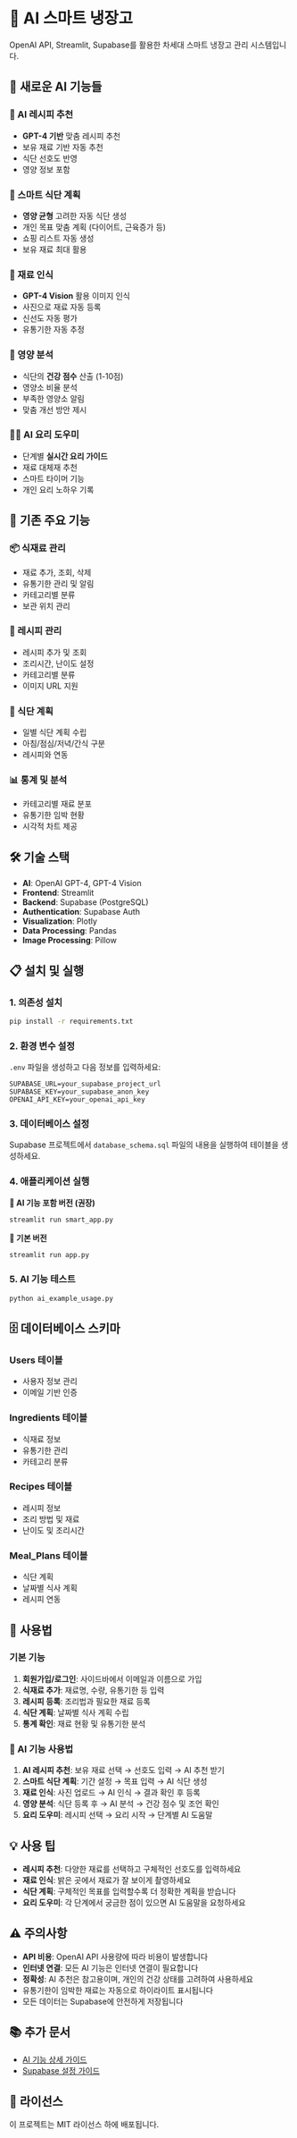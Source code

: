 # 🤖 AI 스마트 냉장고

OpenAI API, Streamlit, Supabase를 활용한 차세대 스마트 냉장고 관리 시스템입니다.

## 🌟 새로운 AI 기능들

### 🍳 AI 레시피 추천
- **GPT-4 기반** 맞춤 레시피 추천
- 보유 재료 기반 자동 추천
- 식단 선호도 반영
- 영양 정보 포함

### 📅 스마트 식단 계획
- **영양 균형** 고려한 자동 식단 생성
- 개인 목표 맞춤 계획 (다이어트, 근육증가 등)
- 쇼핑 리스트 자동 생성
- 보유 재료 최대 활용

### 📸 재료 인식
- **GPT-4 Vision** 활용 이미지 인식
- 사진으로 재료 자동 등록
- 신선도 자동 평가
- 유통기한 자동 추정

### 🥗 영양 분석
- 식단의 **건강 점수** 산출 (1-10점)
- 영양소 비율 분석
- 부족한 영양소 알림
- 맞춤 개선 방안 제시

### 👨‍🍳 AI 요리 도우미
- 단계별 **실시간 요리 가이드**
- 재료 대체재 추천
- 스마트 타이머 기능
- 개인 요리 노하우 기록

## 🚀 기존 주요 기능

### 📦 식재료 관리
- 재료 추가, 조회, 삭제
- 유통기한 관리 및 알림
- 카테고리별 분류
- 보관 위치 관리

### 📖 레시피 관리
- 레시피 추가 및 조회
- 조리시간, 난이도 설정
- 카테고리별 분류
- 이미지 URL 지원

### 📅 식단 계획
- 일별 식단 계획 수립
- 아침/점심/저녁/간식 구분
- 레시피와 연동

### 📊 통계 및 분석
- 카테고리별 재료 분포
- 유통기한 임박 현황
- 시각적 차트 제공

## 🛠️ 기술 스택

- **AI**: OpenAI GPT-4, GPT-4 Vision
- **Frontend**: Streamlit
- **Backend**: Supabase (PostgreSQL)
- **Authentication**: Supabase Auth
- **Visualization**: Plotly
- **Data Processing**: Pandas
- **Image Processing**: Pillow

## 📋 설치 및 실행

### 1. 의존성 설치
```bash
pip install -r requirements.txt
```

### 2. 환경 변수 설정
`.env` 파일을 생성하고 다음 정보를 입력하세요:
```
SUPABASE_URL=your_supabase_project_url
SUPABASE_KEY=your_supabase_anon_key
OPENAI_API_KEY=your_openai_api_key
```

### 3. 데이터베이스 설정
Supabase 프로젝트에서 `database_schema.sql` 파일의 내용을 실행하여 테이블을 생성하세요.

### 4. 애플리케이션 실행

**🤖 AI 기능 포함 버전 (권장)**
```bash
streamlit run smart_app.py
```

**📱 기본 버전**
```bash
streamlit run app.py
```

### 5. AI 기능 테스트
```bash
python ai_example_usage.py
```

## 🗄️ 데이터베이스 스키마

### Users 테이블
- 사용자 정보 관리
- 이메일 기반 인증

### Ingredients 테이블
- 식재료 정보
- 유통기한 관리
- 카테고리 분류

### Recipes 테이블
- 레시피 정보
- 조리 방법 및 재료
- 난이도 및 조리시간

### Meal_Plans 테이블
- 식단 계획
- 날짜별 식사 계획
- 레시피 연동

## 🔧 사용법

### 기본 기능
1. **회원가입/로그인**: 사이드바에서 이메일과 이름으로 가입
2. **식재료 추가**: 재료명, 수량, 유통기한 등 입력
3. **레시피 등록**: 조리법과 필요한 재료 등록
4. **식단 계획**: 날짜별 식사 계획 수립
5. **통계 확인**: 재료 현황 및 유통기한 분석

### 🤖 AI 기능 사용법
1. **AI 레시피 추천**: 보유 재료 선택 → 선호도 입력 → AI 추천 받기
2. **스마트 식단 계획**: 기간 설정 → 목표 입력 → AI 식단 생성
3. **재료 인식**: 사진 업로드 → AI 인식 → 결과 확인 후 등록
4. **영양 분석**: 식단 등록 후 → AI 분석 → 건강 점수 및 조언 확인
5. **요리 도우미**: 레시피 선택 → 요리 시작 → 단계별 AI 도움말

## 💡 사용 팁

- **레시피 추천**: 다양한 재료를 선택하고 구체적인 선호도를 입력하세요
- **재료 인식**: 밝은 곳에서 재료가 잘 보이게 촬영하세요
- **식단 계획**: 구체적인 목표를 입력할수록 더 정확한 계획을 받습니다
- **요리 도우미**: 각 단계에서 궁금한 점이 있으면 AI 도움말을 요청하세요

## ⚠️ 주의사항

- **API 비용**: OpenAI API 사용량에 따라 비용이 발생합니다
- **인터넷 연결**: 모든 AI 기능은 인터넷 연결이 필요합니다
- **정확성**: AI 추천은 참고용이며, 개인의 건강 상태를 고려하여 사용하세요
- 유통기한이 임박한 재료는 자동으로 하이라이트 표시됩니다
- 모든 데이터는 Supabase에 안전하게 저장됩니다

## 📚 추가 문서

- [AI 기능 상세 가이드](AI_FEATURES_GUIDE.md)
- [Supabase 설정 가이드](SUPABASE_SETUP.md)

## 📝 라이선스

이 프로젝트는 MIT 라이선스 하에 배포됩니다.
